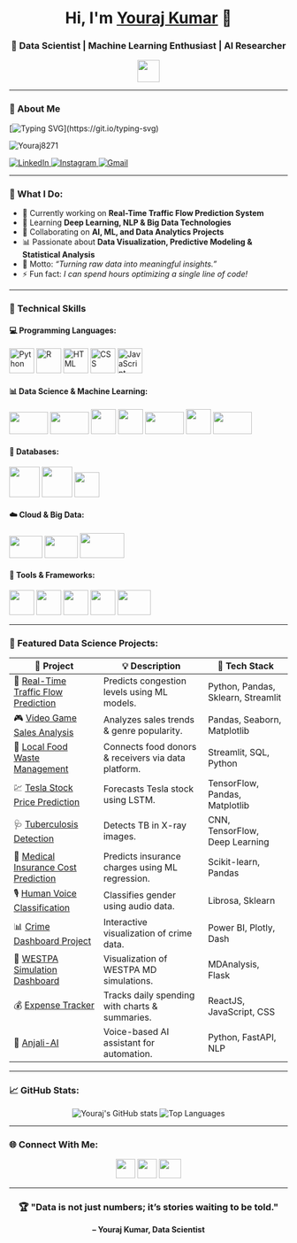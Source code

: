 <h1 align="center">Hi, I'm <a href="https://www.linkedin.com/in/Youraj8271" target="_blank">Youraj Kumar</a> 👋</h1>
<h3 align="center">🚀 Data Scientist | Machine Learning Enthusiast | AI Researcher</h3>

<p align="center">
  <img src="https://user-images.githubusercontent.com/87755170/184556521-557622be-bb3b-4393-a20c-7a5874983ee8.gif" width="40px" height="40px" />
</p>

---

### 🧠 About Me  
[![Typing SVG](https://readme-typing-svg.herokuapp.com?font=Segoe+UI&color=%2358A6FF&vCenter=true&lines=I+am+a+Data+Scientist.;I+love+analyzing+and+visualizing+data.;I+build+AI+and+ML+models.;I+am+always+ready+to+learn+something+new.)](https://git.io/typing-svg)

<p align="left">
  <img src="https://komarev.com/ghpvc/?username=Youraj8271&label=Profile%20Views&color=0e75b6&style=flat" alt="Youraj8271" /> 
</p>

<p align="left">
  <a href="https://www.linkedin.com/in/Youraj8271" target="_blank">
    <img src="https://img.shields.io/badge/LinkedIn-%230077B5.svg?style=for-the-badge&logo=linkedin&logoColor=white" alt="LinkedIn" />
  </a>
  <a href="https://www.instagram.com/yuvraaj__yv/" target="_blank">
    <img src="https://img.shields.io/badge/Instagram-%23E4405F.svg?style=for-the-badge&logo=instagram&logoColor=white" alt="Instagram" />
  </a>
  <a href="mailto:yourajkumar15032@gmail.com">
    <img src="https://img.shields.io/badge/Gmail-D14836?style=for-the-badge&logo=gmail&logoColor=white" alt="Gmail" />
  </a>
</p>

---

### 🚀 What I Do:
- 🔭 Currently working on **Real-Time Traffic Flow Prediction System**
- 🌱 Learning **Deep Learning, NLP & Big Data Technologies**
- 👯 Collaborating on **AI, ML, and Data Analytics Projects**
- 📊 Passionate about **Data Visualization, Predictive Modeling & Statistical Analysis**
- 🧠 Motto: *“Turning raw data into meaningful insights.”*
- ⚡ Fun fact: *I can spend hours optimizing a single line of code!*

---

### 🧰 Technical Skills

#### 💻 Programming Languages:
<p align="left">
  <img src="https://cdn.jsdelivr.net/gh/devicons/devicon/icons/python/python-original.svg" alt="Python" width="45" height="45"/>
  <img src="https://cdn.jsdelivr.net/gh/devicons/devicon/icons/r/r-original.svg" alt="R" width="45" height="45"/>
  <img src="https://cdn.jsdelivr.net/gh/devicons/devicon/icons/html5/html5-original.svg" alt="HTML" width="45" height="45"/>
  <img src="https://cdn.jsdelivr.net/gh/devicons/devicon/icons/css3/css3-original.svg" alt="CSS" width="45" height="45"/>
  <img src="https://cdn.jsdelivr.net/gh/devicons/devicon/icons/javascript/javascript-original.svg" alt="JavaScript" width="45" height="45"/>
</p>

#### 📊 Data Science & Machine Learning:
<p align="left">
  <img src="https://upload.wikimedia.org/wikipedia/commons/3/31/NumPy_logo_2020.svg" width="70" height="40"/>
  <img src="https://upload.wikimedia.org/wikipedia/commons/e/ed/Pandas_logo.svg" width="70" height="40"/>
  <img src="https://upload.wikimedia.org/wikipedia/commons/8/84/Matplotlib_icon.svg" width="45" height="45"/>
  <img src="https://seaborn.pydata.org/_images/logo-tall-lightbg.svg" width="45" height="45"/>
  <img src="https://scikit-learn.org/stable/_static/scikit-learn-logo-small.png" width="70" height="40"/>
  <img src="https://www.vectorlogo.zone/logos/tensorflow/tensorflow-icon.svg" width="45" height="45"/>
  <img src="https://pytorch.org/assets/images/pytorch-logo.png" width="70" height="40"/>
</p>

#### 💾 Databases:
<p align="left">
  <img src="https://cdn.jsdelivr.net/gh/devicons/devicon/icons/mysql/mysql-original-wordmark.svg" width="55" height="55"/>
  <img src="https://cdn.jsdelivr.net/gh/devicons/devicon/icons/mongodb/mongodb-original-wordmark.svg" width="55" height="55"/>
  <img src="https://cdn.jsdelivr.net/gh/devicons/devicon/icons/sqlite/sqlite-original.svg" width="45" height="45"/>
</p>

#### ☁️ Cloud & Big Data:
<p align="left">
  <img src="https://cdn.worldvectorlogo.com/logos/amazon-web-services-2.svg" width="60" height="40"/>
  <img src="https://cdn.worldvectorlogo.com/logos/google-cloud-1.svg" width="60" height="40"/>
  <img src="https://upload.wikimedia.org/wikipedia/commons/0/05/Apache_Spark_logo.svg" width="80" height="45"/>
</p>

#### 🧩 Tools & Frameworks:
<p align="left">
  <img src="https://cdn.jsdelivr.net/gh/devicons/devicon/icons/git/git-original.svg" width="45" height="45"/>
  <img src="https://cdn.jsdelivr.net/gh/devicons/devicon/icons/github/github-original.svg" width="45" height="45"/>
  <img src="https://cdn.jsdelivr.net/gh/devicons/devicon/icons/jupyter/jupyter-original-wordmark.svg" width="45" height="45"/>
  <img src="https://streamlit.io/images/brand/streamlit-mark-color.png" width="45" height="45"/>
  <img src="https://cdn.worldvectorlogo.com/logos/docker.svg" width="60" height="45"/>
</p>

---

### 🧬 Featured Data Science Projects:

| 🧩 Project | 💡 Description | 🧠 Tech Stack |
|------------|----------------|---------------|
| 🚗 [Real-Time Traffic Flow Prediction](https://github.com/Youraj8271/real-time-traffic-prediction) | Predicts congestion levels using ML models. | Python, Pandas, Sklearn, Streamlit |
| 🎮 [Video Game Sales Analysis](https://github.com/Youraj8271/video-game-sales-analysis) | Analyzes sales trends & genre popularity. | Pandas, Seaborn, Matplotlib |
| 🍛 [Local Food Waste Management](https://github.com/Youraj8271/local-food-waste-management) | Connects food donors & receivers via data platform. | Streamlit, SQL, Python |
| 💹 [Tesla Stock Price Prediction](https://github.com/Youraj8271/Tesla-Stock-Price-Prediction) | Forecasts Tesla stock using LSTM. | TensorFlow, Pandas, Matplotlib |
| 🩺 [Tuberculosis Detection](https://github.com/Youraj8271/Tuberculosis_Detection_Using_Deep_Learning) | Detects TB in X-ray images. | CNN, TensorFlow, Deep Learning |
| 🧾 [Medical Insurance Cost Prediction](https://github.com/Youraj8271/medical-insurance-cost-prediction) | Predicts insurance charges using ML regression. | Scikit-learn, Pandas |
| 🎙️ [Human Voice Classification](https://github.com/Youraj8271/human-voice-classification) | Classifies gender using audio data. | Librosa, Sklearn |
| 📊 [Crime Dashboard Project](https://github.com/Youraj8271/crime-dashboard-project) | Interactive visualization of crime data. | Power BI, Plotly, Dash |
| 🧬 [WESTPA Simulation Dashboard](https://github.com/Youraj8271/westpa-simulation-dashboard) | Visualization of WESTPA MD simulations. | MDAnalysis, Flask |
| 💰 [Expense Tracker](https://github.com/Youraj8271/Expense-Tracker) | Tracks daily spending with charts & summaries. | ReactJS, JavaScript, CSS |
| 🤖 [Anjali-AI](https://github.com/Youraj8271/Anjali-AI) | Voice-based AI assistant for automation. | Python, FastAPI, NLP |

---

### 📈 GitHub Stats:
<p align="center">
  <img src="https://github-readme-stats.vercel.app/api?username=Youraj8271&show_icons=true&theme=tokyonight&count_private=true&line_height=33" alt="Youraj's GitHub stats" />
  <img src="https://github-readme-stats.vercel.app/api/top-langs/?username=Youraj8271&theme=tokyonight&layout=compact&hide_border=true" alt="Top Languages" />
</p>

---

### 🌐 Connect With Me:
<p align="center">
  <a href="https://www.linkedin.com/in/Youraj8271" target="_blank"><img src="https://cdn.jsdelivr.net/gh/devicons/devicon/icons/linkedin/linkedin-original.svg" width="35" height="35"/></a>
  <a href="https://www.instagram.com/yuvraaj__yv/" target="_blank"><img src="https://upload.wikimedia.org/wikipedia/commons/a/a5/Instagram_icon.png" width="35" height="35"/></a>
  <a href="mailto:yourajkumar15032@gmail.com"><img src="https://upload.wikimedia.org/wikipedia/commons/4/4e/Gmail_Icon.png" width="40" height="35"/></a>
</p>

---

<h3 align="center">🏆 "Data is not just numbers; it’s stories waiting to be told."</h3>  
<p align="center"><b>– Youraj Kumar, Data Scientist</b></p>
